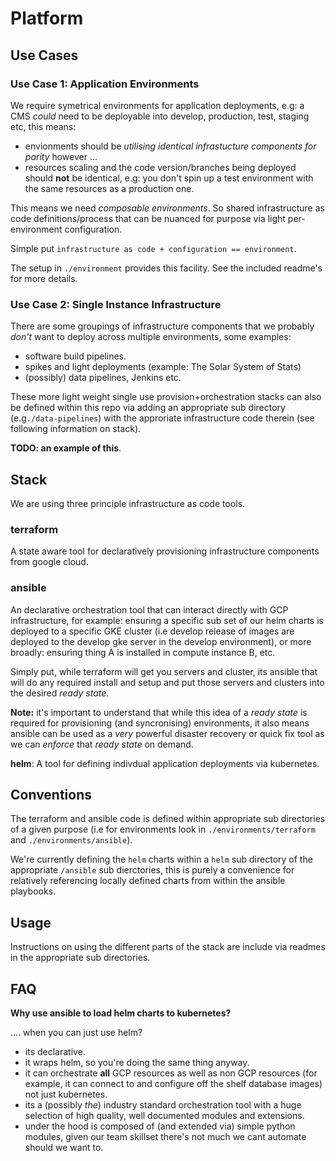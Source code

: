 # Platform

## Use Cases

### Use Case 1: Application Environments

We require symetrical environments for application deployments, e.g: a CMS _could_ need to be deployable into develop, production, test, staging etc, this means:

- envionments should be _utilising identical infrastucture components for parity_ however ... 
- resources scaling and the code version/branches being deployed should **not** be identical, e.g: you don't spin up a test environment with the same resources as a production one.

This means we need _composable environments_. So shared infrastructure as code definitions/process that can be nuanced for purpose via light per-environment configuration.

Simple put `infrastructure as code + configuration == environment`. 

The setup in `./environment` provides this facility. See the included readme's for more details.

### Use Case 2: Single Instance Infrastructure

There are some groupings of infrastructure components that we probably _don't_ want to deploy across multiple environments, some examples:

- software build pipelines.
- spikes and light deployments (example: The Solar System of Stats)
- (possibly) data pipelines, Jenkins etc.

These more light weight single use provision+orchestration stacks can also be defined within this repo via adding an appropriate sub directory (e.g`./data-pipelines`) with the approriate infrastructure code therein (see following information on stack).

**TODO: an example of this**.

## Stack

We are using three principle infrastructure as code tools.

### terraform
A state aware tool for declaratively provisioning infrastructure components from google cloud.

### ansible
An declarative orchestration tool that can interact directly with GCP infrastructure, for example: ensuring a specific sub set of our helm charts is deployed to a specific GKE cluster (i.e develop release of images are deployed to the develop gke server in the develop environment), or more broadly: ensuring thing A is installed in compute instance B, etc.

Simply put, while terraform will get you servers and cluster, its ansible that will do any required install and setup and put those servers and clusters into the desired _ready state_.

**Note:** it's important to understand that while this idea of a _ready state_ is required for provisioning (and syncronising) environments, it also means ansible can be used as a _very_ powerful disaster recovery or quick fix tool as we can _enforce_ that _ready state_ on demand.


**helm**:
A tool for defining indivdual application deployments via kubernetes.


## Conventions

The terraform and ansible code is defined within appropriate sub directories of a given purpose (i.e for environments look in `./environments/terraform` and `./environments/ansible`).

We're currently defining the `helm` charts within a `helm` sub directory of the appropriate `/ansible` sub dierctories, this is purely a convenience for relatively referencing locally defined charts from within the ansible playbooks.


## Usage

Instructions on using the different parts of the stack are include via readmes in the appropriate sub directories.

## FAQ

**Why use ansible to load helm charts to kubernetes?**

.... when you can just use helm?

- its declarative.
- it wraps helm, so you're doing the same thing anyway.
- it can orchestrate **all** GCP resources as well as non GCP resources (for example, it can connect to and configure off the shelf database images) not just kubernetes.
- its a (possibly _the_) industry standard orchestration tool with a huge selection of high quality, well documented modules and extensions.
- under the hood is composed of (and extended via) simple python modules, given our team skillset there's not much we cant automate should we want to.
